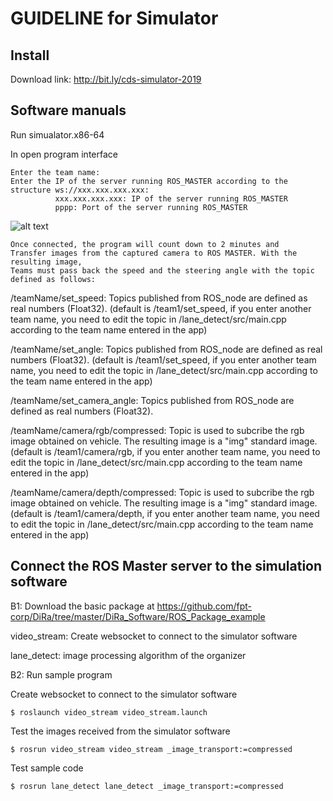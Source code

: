 # GUIDELINE for Simulator

## Install

Download link: http://bit.ly/cds-simulator-2019

## Software manuals

Run simualator.x86-64

In open program interface

    Enter the team name:
    Enter the IP of the server running ROS_MASTER according to the structure ws://xxx.xxx.xxx.xxx:
              xxx.xxx.xxx.xxx: IP of the server running ROS_MASTER
              pppp: Port of the server running ROS_MASTER
    
![alt text](https://github.com/fpt-corp/DiRa/blob/master/Image_Resource/DiRa_Simulator_1.png)

    Once connected, the program will count down to 2 minutes and
    Transfer images from the captured camera to ROS MASTER. With the resulting image,
    Teams must pass back the speed and the steering angle with the topic defined as follows:
    
/teamName/set_speed: Topics published from ROS_node are defined as real numbers (Float32). (default is
/team1/set_speed, if you enter another team name, you need to edit the topic in /lane_detect/src/main.cpp according to the team name entered in the app)

/teamName/set_angle: Topics published from ROS_node are defined as real numbers (Float32). (default is
/team1/set_speed, if you enter another team name, you need to edit the topic in /lane_detect/src/main.cpp according to the team name entered in the app)

/teamName/set_camera_angle: Topics published from ROS_node are defined as real numbers (Float32).

/teamName/camera/rgb/compressed: Topic is used to subcribe the rgb image obtained on vehicle. The resulting image is a "img" standard image.(default is
/team1/camera/rgb, if you enter another team name, you need to edit the topic in /lane_detect/src/main.cpp according to the team name entered in the app)

/teamName/camera/depth/compressed: Topic is used to subcribe the rgb image obtained on vehicle. The resulting image is a "img" standard image.(default is
/team1/camera/depth, if you enter another team name, you need to edit the topic in /lane_detect/src/main.cpp according to the team name entered in the app)

## Connect the ROS Master server to the simulation software

B1: Download the basic package at https://github.com/fpt-corp/DiRa/tree/master/DiRa_Software/ROS_Package_example

video_stream: Create websocket to connect to the simulator software

lane_detect: image processing algorithm of the organizer

B2: Run sample program

Create websocket to connect to the simulator software

`$ roslaunch video_stream video_stream.launch`

Test the images received from the simulator software

`$ rosrun video_stream video_stream _image_transport:=compressed` 

Test sample code

`$ rosrun lane_detect lane_detect _image_transport:=compressed`
